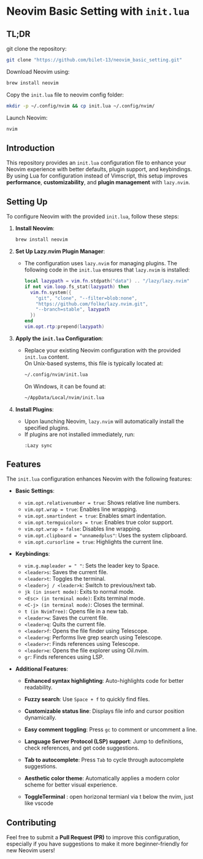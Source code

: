 # Neovim Basic Setting with `init.lua`

## TL;DR
git clone the repository:
```bash
git clone "https://github.com/bilet-13/neovim_basic_setting.git"
```
Download Neovim using:
```bash
brew install neovim
```
Copy the `init.lua` file to neovim config folder:
```bash
mkdir -p ~/.config/nvim && cp init.lua ~/.config/nvim/
```
Launch Neovim:
```bash
nvim
```

## Introduction

This repository provides an `init.lua` configuration file to enhance your Neovim experience with better defaults, plugin support, and keybindings.  
By using Lua for configuration instead of Vimscript, this setup improves **performance**, **customizability**, and **plugin management** with `lazy.nvim`.

## Setting Up

To configure Neovim with the provided `init.lua`, follow these steps:

1. **Install Neovim**:  
   ```bash
   brew install neovim
   ```

2. **Set Up Lazy.nvim Plugin Manager**:
   - The configuration uses `lazy.nvim` for managing plugins. The following code in the `init.lua` ensures that `lazy.nvim` is installed:
     ```lua
     local lazypath = vim.fn.stdpath("data") .. "/lazy/lazy.nvim"
     if not vim.loop.fs_stat(lazypath) then
       vim.fn.system({
         "git", "clone", "--filter=blob:none",
         "https://github.com/folke/lazy.nvim.git",
         "--branch=stable", lazypath
       })
     end
     vim.opt.rtp:prepend(lazypath)
     ```

3. **Apply the `init.lua` Configuration**:
   - Replace your existing Neovim configuration with the provided `init.lua` content.  
     On Unix-based systems, this file is typically located at:
     ```bash
     ~/.config/nvim/init.lua
     ```
     On Windows, it can be found at:
     ```bash
     ~/AppData/Local/nvim/init.lua
     ```

4. **Install Plugins**:
   - Upon launching Neovim, `lazy.nvim` will automatically install the specified plugins.
   - If plugins are not installed immediately, run:
     ```vim
     :Lazy sync
     ```

## Features

The `init.lua` configuration enhances Neovim with the following features:

- **Basic Settings**:
  - `vim.opt.relativenumber = true`: Shows relative line numbers.
  - `vim.opt.wrap = true`: Enables line wrapping.
  - `vim.opt.smartindent = true`: Enables smart indentation.
  - `vim.opt.termguicolors = true`: Enables true color support.
  - `vim.opt.wrap = false`: Disables line wrapping.
  - `vim.opt.clipboard = "unnamedplus"`: Uses the system clipboard.
  - `vim.opt.cursorline = true`: Highlights the current line.

- **Keybindings**:
  - `vim.g.mapleader = " "`: Sets the leader key to Space.
  - `<leader>s`: Saves the current file.
  - `<leader>t`: Toggles the terminal.
  - `<leader>j / <leader>k`: Switch to previous/next tab.
  - `jk (in insert mode)`: Exits to normal mode.
  - `<Esc> (in terminal mode)`: Exits terminal mode.
  - `<C-j> (in terminal mode)`: Closes the terminal.
  - `t (in NvimTree)`: Opens file in a new tab.
  - `<leader>w`: Saves the current file.
  - `<leader>q`: Quits the current file.
  - `<leader>f`: Opens the file finder using Telescope.
  - `<leader>g`: Performs live grep search using Telescope.
  - `<leader>r`: Finds references using Telescope.
  - `<leader>e`: Opens the file explorer using Oil.nvim.
  - `gr`: Finds references using LSP.

- **Additional Features**:
  - **Enhanced syntax highlighting**: Auto-highlights code for better readability.
  - **Fuzzy search**: Use `Space + f` to quickly find files.
  - **Customizable status line**: Displays file info and cursor position dynamically.
  - **Easy comment toggling**: Press `gc` to comment or uncomment a line.
  - **Language Server Protocol (LSP) support**: Jump to definitions, check references, and get code suggestions.
  - **Tab to autocomplete**: Press `Tab` to cycle through autocomplete suggestions.
  - **Aesthetic color theme**: Automatically applies a modern color scheme for better visual experience.

  - **ToggleTerminal** : open horizonal termianl via <leader>t below the nvim, just like vscode 
## Contributing

Feel free to submit a **Pull Request (PR)** to improve this configuration,  
especially if you have suggestions to make it more beginner-friendly for new Neovim users!


